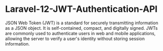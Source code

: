 # Laravel-12-JWT-Authentication-API
JSON Web Token (JWT) is a standard for securely transmitting information as a JSON object. It is self-contained, compact, and digitally signed. JWTs are commonly used to authenticate users in web and mobile applications, allowing the server to verify a user's identity without storing session information.
